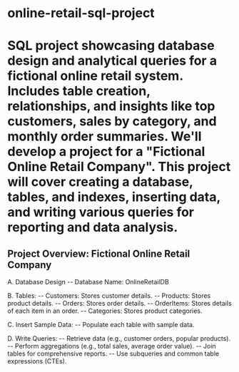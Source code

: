 # online-retail-sql-project
SQL project showcasing database design and analytical queries for a fictional online retail system. Includes table creation, relationships, and insights like top customers, sales by category, and monthly order summaries.
We'll develop a project for a "Fictional Online Retail Company". 
This project will cover creating a database, tables, and indexes, inserting data,
and writing various queries for reporting and data analysis.
==================================================================================

Project Overview: Fictional Online Retail Company
--------------------------------------
A.	Database Design
	-- Database Name: OnlineRetailDB

B.	Tables:
	-- Customers: Stores customer details.
	-- Products: Stores product details.
	-- Orders: Stores order details.
	-- OrderItems: Stores details of each item in an order.
	-- Categories: Stores product categories.

C.	Insert Sample Data:
	-- Populate each table with sample data.

D. Write Queries:
	-- Retrieve data (e.g., customer orders, popular products).
	-- Perform aggregations (e.g., total sales, average order value).
	-- Join tables for comprehensive reports.
	-- Use subqueries and common table expressions (CTEs).
